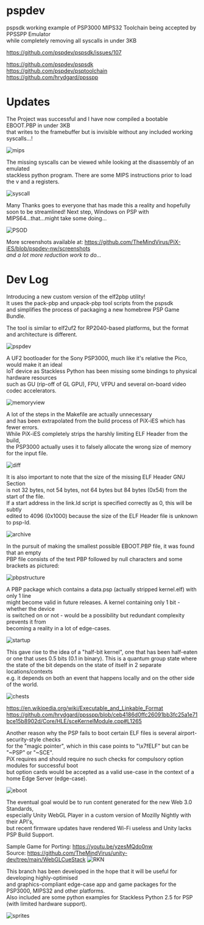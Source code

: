 # pspdev
pspsdk working example of PSP3000 MIPS32 Toolchain being accepted by PPSSPP Emulator \
while completely removing all syscalls in under 3KB

https://github.com/pspdev/pspsdk/issues/107

https://github.com/pspdev/pspsdk \
https://github.com/pspdev/psptoolchain \
https://github.com/hrydgard/ppsspp

# Updates

The Project was successful and I have now compiled a bootable EBOOT.PBP in under 3KB \
that writes to the framebuffer but is invisible without any included working syscalls...!

![mips](https://github.com/TheMindVirus/PiX-iES/blob/pspdev/screenshots/mips.png)

The missing syscalls can be viewed while looking at the disassembly of an emulated \
stackless python program. There are some MIPS instructions prior to load the v and a registers.

![syscall](https://github.com/TheMindVirus/PiX-iES/blob/pspdev/screenshots/syscall.png)

Many Thanks goes to everyone that has made this a reality and hopefully soon to be streamlined!
Next step, Windows on PSP with MIPS64...that...might take some doing...

![PSOD](https://github.com/TheMindVirus/PiX-iES/blob/pspdev/screenshots/PSOD.png)

More screenshots available at: https://github.com/TheMindVirus/PiX-iES/blob/pspdev-nw/screenshots \
<i>and a lot more reduction work to do...</i>

# Dev Log

Introducing a new custom version of the elf2pbp utility! \
It uses the pack-pbp and unpack-pbp tool scripts from the pspsdk \
and simplifies the process of packaging a new homebrew PSP Game Bundle.

The tool is similar to elf2uf2 for RP2040-based platforms, but the format and architecture is different.

![pspdev](https://github.com/TheMindVirus/PiX-iES/blob/pspdev/screenshots/pspdev.png)

A UF2 bootloader for the Sony PSP3000, much like it's relative the Pico, would make it an ideal \
IoT device as Stackless Python has been missing some bindings to physical hardware resources \
such as GU (rip-off of GL GPU), FPU, VFPU and several on-board video codec accelerators.

![memoryview](https://github.com/TheMindVirus/PiX-iES/blob/pspdev/screenshots/memoryview.png)

A lot of the steps in the Makefile are actually unnecessary \
and has been extrapolated from the build process of PiX-iES which has fewer errors. \
While PiX-iES completely strips the harshly limiting ELF Header from the build, \
the PSP3000 actually uses it to falsely allocate the wrong size of memory for the input file.

![diff](https://github.com/TheMindVirus/PiX-iES/blob/pspdev/screenshots/diff.png)

It is also important to note that the size of the missing ELF Header GNU Section \
is not 32 bytes, not 54 bytes, not 64 bytes but 84 bytes (0x54) from the start of the file. \
If a start address in the link.ld script is specified correctly as 0, this will be subtly \
edited to 4096 (0x1000) because the size of the ELF Header file is unknown to psp-ld.

![archive](https://github.com/TheMindVirus/PiX-iES/blob/pspdev/screenshots/archive.png)

In the pursuit of making the smallest possible EBOOT.PBP file, it was found that an empty \
PBP file consists of the text PBP followed by null characters and some brackets as pictured:

![pbpstructure](https://github.com/TheMindVirus/PiX-iES/blob/pspdev/screenshots/pbpstructure.png)

A PBP package which contains a data.psp (actually stripped kernel.elf) with only 1 line \
might become valid in future releases. A kernel containing only 1 bit - whether the device \
is switched on or not - would be a possibility but redundant complexity prevents it from \
becoming a reality in a lot of edge-cases.

![startup](https://github.com/TheMindVirus/PiX-iES/blob/pspdev/screenshots/startup.png)

This gave rise to the idea of a "half-bit kernel", one that has been half-eaten \
or one that uses 0.5 bits (0.1 in binary). This is a quantum group state where \
the state of the bit depends on the state of itself in 2 separate locations/contexts \
e.g. it depends on both an event that happens locally and on the other side of the world.

![chests](https://github.com/TheMindVirus/PiX-iES/blob/pspdev/screenshots/chests.png)

https://en.wikipedia.org/wiki/Executable_and_Linkable_Format
https://github.com/hrydgard/ppsspp/blob/ceb4186d0ffc26091bb3fc25a1e71bce15b8902d/Core/HLE/sceKernelModule.cpp#L1265 

Another reason why the PSP fails to boot certain ELF files is several airport-security-style checks \
for the "magic pointer", which in this case points to "\x7fELF" but can be "~PSP" or "~SCE". \
PiX requires and should require no such checks for compulsory option modules for successful boot \
but option cards would be accepted as a valid use-case in the context of a home Edge Server (edge-case).

![eboot](https://github.com/TheMindVirus/PiX-iES/blob/pspdev/screenshots/eboot.png)

The eventual goal would be to run content generated for the new Web 3.0 Standards, \
especially Unity WebGL Player in a custom version of Mozilly Nightly with their API's, \
but recent firmware updates have rendered Wi-Fi useless and Unity lacks PSP Build Support.

Sample Game for Porting: https://youtu.be/yzesMQdo0nw \
Source: https://github.com/TheMindVirus/unity-dev/tree/main/WebGLCueStack
![RKN](https://github.com/TheMindVirus/PiX-iES/blob/pspdev/screenshots/RKN.jpg)

This branch has been developed in the hope that it will be useful for developing highly-optimised \
and graphics-compliant edge-case app and game packages for the PSP3000, MIPS32 and other platforms. \
Also included are some python examples for Stackless Python 2.5 for PSP (with limited hardware support).

![sprites](https://github.com/TheMindVirus/PiX-iES/blob/pspdev/screenshots/sprites.png)
